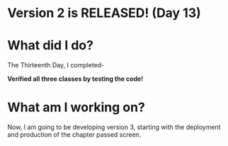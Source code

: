 # Version 2 is RELEASED! (Day 13)

# What did I do?

The Thirteenth Day, I completed-

**Verified all three classes by testing the code!**

# What am I working on? 

Now, I am going to be developing version 3, starting with the deployment and production of the chapter passed screen.
